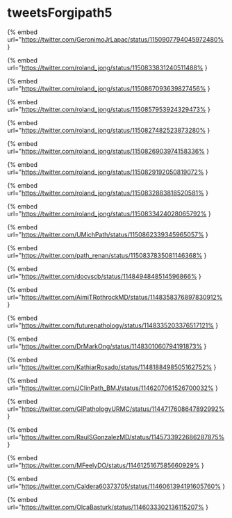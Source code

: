 # tweetsForgipath5

{% embed url="https://twitter.com/GeronimoJrLapac/status/1150907794045972480% }

{% embed url="https://twitter.com/roland_jong/status/1150833831240511488% }

{% embed url="https://twitter.com/roland_jong/status/1150867093639827456% }

{% embed url="https://twitter.com/roland_jong/status/1150857953924329473% }

{% embed url="https://twitter.com/roland_jong/status/1150827482523873280% }

{% embed url="https://twitter.com/roland_jong/status/1150826903974158336% }

{% embed url="https://twitter.com/roland_jong/status/1150829192050819072% }

{% embed url="https://twitter.com/roland_jong/status/1150832883818520581% }

{% embed url="https://twitter.com/roland_jong/status/1150833424028065792% }

{% embed url="https://twitter.com/UMichPath/status/1150862339345965057% }

{% embed url="https://twitter.com/path_renan/status/1150837835081146368% }

{% embed url="https://twitter.com/docvscb/status/1148494848514596866% }

{% embed url="https://twitter.com/AimiTRothrockMD/status/1148358376897830912% }

{% embed url="https://twitter.com/futurepathology/status/1148335203376517121% }

{% embed url="https://twitter.com/DrMarkOng/status/1148301060794191873% }

{% embed url="https://twitter.com/KathiarRosado/status/1148188498505162752% }

{% embed url="https://twitter.com/JClinPath_BMJ/status/1146207061526700032% }

{% embed url="https://twitter.com/GIPathologyURMC/status/1144717608647892992% }

{% embed url="https://twitter.com/RaulSGonzalezMD/status/1145733922686287875% }

{% embed url="https://twitter.com/MFeelyDO/status/1146125167585660929% }

{% embed url="https://twitter.com/Caldera60373705/status/1146061394191605760% }

{% embed url="https://twitter.com/OlcaBasturk/status/1146033302136115207% }

